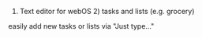 1) Text editor for webOS 2) tasks and lists (e.g. grocery)

  easily add new tasks or lists via "Just type..."
  
